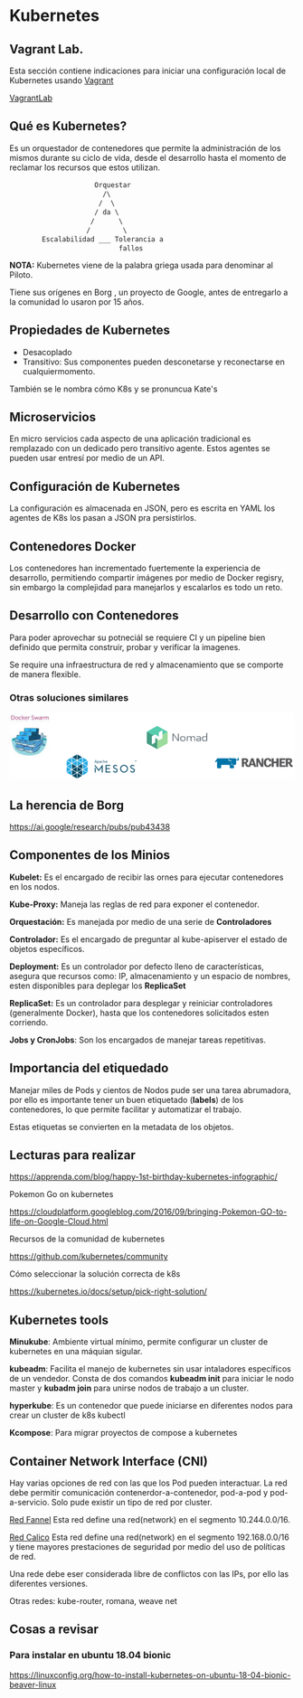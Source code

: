 # Kubernetes
## Vagrant Lab.
Esta sección contiene indicaciones para iniciar una configuración local de Kubernetes usando [Vagrant](https://www.vagrantup.com/)

[VagrantLab](VagrantLab.md)

## Qué es Kubernetes?
Es un orquestador de contenedores que permite la administración de los mismos durante su ciclo de vida, desde el desarrollo hasta el momento de reclamar los recursos que estos utilizan.


                         Orquestar
                           /\
                          /  \
                         / da \
                        /      \
                       /        \
            Escalabilidad ___ Tolerancia a
                               fallos
**NOTA:** Kubernetes viene de la palabra griega usada para denominar al Piloto.

Tiene sus orígenes en Borg , un proyecto de Google, antes de entregarlo a la comunidad lo usaron por 15 años.

## Propiedades de Kubernetes

* Desacoplado
* Transitivo: Sus componentes pueden desconetarse y reconectarse en cualquiermomento.

También se le nombra cómo K8s y se pronuncua Kate's

## Microservicios

En micro servicios cada aspecto de una aplicación tradicional es remplazado con un dedicado pero transitivo agente. Estos agentes se pueden usar entresí por medio de un API.

## Configuración de Kubernetes

La configuración es almacenada en JSON, pero es escrita en YAML los agentes de K8s los pasan a JSON pra persistirlos.

## Contenedores Docker

Los contenedores han incrementado fuertemente la experiencia de desarrollo, permitiendo compartir imágenes por medio de Docker regisry, sin embargo la complejidad para manejarlos y escalarlos es todo un reto.

## Desarrollo con Contenedores

Para poder aprovechar su potneciál se requiere CI y un pipeline bien definido que permita construir, probar y verificar la imagenes.

Se require una infraestructura de red y almacenamiento que se comporte de manera flexible.

### Otras soluciones similares


![solutions](images/kubernetesSolutions.png)

## La herencia de Borg

https://ai.google/research/pubs/pub43438


## Componentes de los Minios

**Kubelet:** Es el encargado de recibir las ornes para ejecutar contenedores en los nodos.

**Kube-Proxy:** Maneja las reglas de red para exponer el contenedor.

**Orquestación:** Es manejada por medio de una serie de **Controladores**

**Controlador:** Es el encargado de preguntar al kube-apiserver el estado de objetos específicos.

**Deployment:** Es un controlador por defecto lleno de características, asegura que recursos como: IP, almacenamiento y un espacio de nombres, esten disponibles para deplegar los **ReplicaSet**

**ReplicaSet:** Es un controlador para desplegar y reiniciar controladores (generalmente Docker), hasta que los contenedores solicitados esten corriendo.

**Jobs y CronJobs**: Son los encargados de manejar tareas repetitivas.

## Importancia del etiquedado

Manejar miles de Pods y cientos de Nodos pude ser una tarea abrumadora, por ello es importante tener un buen etiquetado (**labels**) de los contenedores, lo que permite facilitar y automatizar el trabajo.

Estas etiquetas se convierten en la metadata de los objetos.

## Lecturas para realizar

https://apprenda.com/blog/happy-1st-birthday-kubernetes-infographic/

Pokemon Go on kubernetes

https://cloudplatform.googleblog.com/2016/09/bringing-Pokemon-GO-to-life-on-Google-Cloud.html

Recursos de la comunidad de kubernetes

https://github.com/kubernetes/community

Cómo seleccionar la solución correcta de k8s

https://kubernetes.io/docs/setup/pick-right-solution/


## Kubernetes tools


**Minukube**: Ambiente virtual mínimo, permite configurar un cluster de kubernetes en una máquian sigular.

**kubeadm**: Facilita el manejo de kubernetes sin usar intaladores específicos de un vendedor. Consta de dos comandos **kubeadm init** para iniciar le nodo master y **kubadm join** para unirse nodos de trabajo a un cluster.

**hyperkube**: Es un contenedor que puede iniciarse en diferentes nodos para crear un cluster de k8s
kubectl

**Kcompose**: Para migrar proyectos de compose a kubernetes

## Container Network Interface (CNI)

Hay varias opciones de red con las que los Pod pueden interactuar.
La red debe permitir comunicación contenerdor-a-contenedor, pod-a-pod y pod-a-servicio.
Solo pude existir un tipo de red por cluster.

[Red Fannel](https://raw.githubusercontent.com/coreos/flannel/master/Documentation/kube-flannel.yml)
Esta red define una red(network) en el segmento 10.244.0.0/16.

[Red Calico](https://docs.projectcalico.org/v2.6/getting-started/kubernetes/installation/hosted/kubeadm/1.6/calico.yaml)
Esta red define una red(network) en el segmento 192.168.0.0/16 y tiene mayores prestaciones de seguridad por medio del uso de políticas de red.

Una rede debe eser considerada libre de conflictos con las IPs, por ello las diferentes versiones.

  Otras redes:  kube-router, romana, weave net
## Cosas a revisar
### Para instalar en ubuntu 18.04 bionic
https://linuxconfig.org/how-to-install-kubernetes-on-ubuntu-18-04-bionic-beaver-linux
